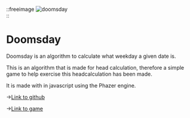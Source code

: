 ::freeimage
![doomsday](/projects/therefore-mathematical-symbol-svgrepo-com.svg)  
::
# Doomsday
Doomsday is an algorithm to calculate what weekday a given date is.
<!--more-->
This is an algorithm that is made for head calculation, therefore a simple game to help exercise this headcalculation has been made.

It is made with in javascript using the Phazer engine.


->[Link to github](https://github.com/pettertesdal/doomsDay-game)

->[Link to game](/games/Doomsday)
